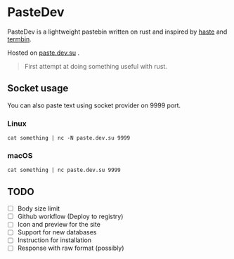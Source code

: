 # PasteDev

PasteDev is a lightweight pastebin written on rust and inspired by [haste](https://github.com/toptal/haste-server) and [termbin](https://github.com/solusipse/fiche).

Hosted on [paste.dev.su](https://paste.dev.su) .

> First attempt at doing something useful with rust.

## Socket usage 

You can also paste text using socket provider on 9999 port.

### Linux 

```
cat something | nc -N paste.dev.su 9999
```

### macOS

```
cat something | nc paste.dev.su 9999
```

## TODO 

- [ ] Body size limit
- [ ] Github workflow (Deploy to registry)
- [ ] Icon and preview for the site 
- [ ] Support for new databases
- [ ] Instruction for installation
- [ ] Response with raw format (possibly)
